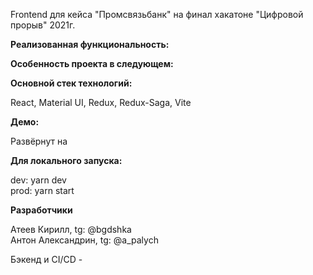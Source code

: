 Frontend для кейса "Промсвязьбанк" на финал хакатоне "Цифровой прорыв" 2021г.

**Реализованная функциональность:**



**Особенность проекта в следующем:**



**Основной стек технологий:**

React, Material UI, Redux, Redux-Saga, Vite

**Демо:**

Развёрнут на 

**Для локального запуска:**

dev: yarn dev\
prod: yarn start

**Разработчики**

Атеев Кирилл, tg: @bgdshka\
Антон Александрин, tg: @a_palych

Бэкенд и CI/CD - 